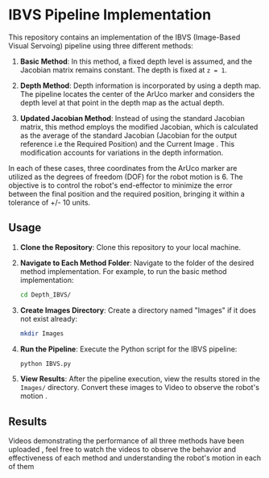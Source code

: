 # IBVS Pipeline Implementation

This repository contains an implementation of the IBVS (Image-Based Visual Servoing) pipeline using three different methods:

1. **Basic Method**: In this method, a fixed depth level is assumed, and the Jacobian matrix remains constant. The depth is fixed at `z = 1`.

2. **Depth Method**: Depth information is incorporated by using a depth map. The pipeline locates the center of the ArUco marker and considers the depth level at that point in the depth map as the actual depth.

3. **Updated Jacobian Method**: Instead of using the standard Jacobian matrix, this method employs the modified Jacobian, which is calculated as the average of the standard Jacobian (Jacobian for the output reference i.e the Required Position) and the Current Image . This modification accounts for variations in the depth information.

In each of these cases, three coordinates from the ArUco marker are utilized as the degrees of freedom (DOF) for the robot motion is 6. The objective is to control the robot's end-effector to minimize the error between the final position and the required position, bringing it within a tolerance of +/- 10 units.


## Usage

1. **Clone the Repository**: Clone this repository to your local machine.

2. **Navigate to Each Method Folder**: Navigate to the folder of the desired method implementation. For example, to run the basic method implementation:

    ```bash
    cd Depth_IBVS/
    ```

3. **Create Images Directory**: Create a directory named "Images" if it does not exist already:

    ```bash
    mkdir Images
    ```

4. **Run the Pipeline**: Execute the Python script for the IBVS pipeline:

    ```bash
    python IBVS.py
    ```

5. **View Results**: After the pipeline execution, view the results stored in the `Images/` directory. Convert these images to Video to observe the robot's motion .


## Results 

Videos demonstrating the performance of all three methods have been uploaded , feel free to watch the videos to observe the behavior and effectiveness of each method and understanding the robot's motion in each of them 
